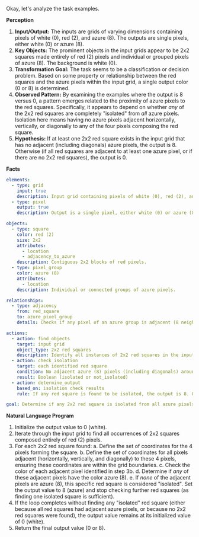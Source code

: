 Okay, let's analyze the task examples.

**Perception**

1.  **Input/Output:** The inputs are grids of varying dimensions containing pixels of white (0), red (2), and azure (8). The outputs are single pixels, either white (0) or azure (8).
2.  **Key Objects:** The prominent objects in the input grids appear to be 2x2 squares made entirely of red (2) pixels and individual or grouped pixels of azure (8). The background is white (0).
3.  **Transformation Goal:** The task seems to be a classification or decision problem. Based on some property or relationship between the red squares and the azure pixels within the input grid, a single output color (0 or 8) is determined.
4.  **Observed Pattern:** By examining the examples where the output is 8 versus 0, a pattern emerges related to the proximity of azure pixels to the red squares. Specifically, it appears to depend on whether *any* of the 2x2 red squares are completely "isolated" from *all* azure pixels. Isolation here means having no azure pixels adjacent horizontally, vertically, or diagonally to any of the four pixels composing the red square.
5.  **Hypothesis:** If at least one 2x2 red square exists in the input grid that has no adjacent (including diagonals) azure pixels, the output is 8. Otherwise (if all red squares are adjacent to at least one azure pixel, or if there are no 2x2 red squares), the output is 0.

**Facts**


```yaml
elements:
  - type: grid
    input: true
    description: Input grid containing pixels of white (0), red (2), and azure (8).
  - type: pixel
    output: true
    description: Output is a single pixel, either white (0) or azure (8).

objects:
  - type: square
    color: red (2)
    size: 2x2
    attributes:
      - location
      - adjacency_to_azure
    description: Contiguous 2x2 blocks of red pixels.
  - type: pixel_group
    color: azure (8)
    attributes:
      - location
    description: Individual or connected groups of azure pixels.

relationships:
  - type: adjacency
    from: red_square
    to: azure_pixel_group
    details: Checks if any pixel of an azure group is adjacent (8 neighbors, including diagonals) to any pixel of a red square.

actions:
  - action: find_objects
    target: input grid
    object_type: 2x2 red squares
    description: Identify all instances of 2x2 red squares in the input grid.
  - action: check_isolation
    target: each identified red square
    condition: No adjacent azure (8) pixels (including diagonals) around the 4 pixels of the square.
    result: Boolean (isolated or not_isolated)
  - action: determine_output
    based_on: isolation check results
    rule: If any red square is found to be isolated, the output is 8. Otherwise, the output is 0.

goal: Determine if any 2x2 red square is isolated from all azure pixels.
```


**Natural Language Program**

1.  Initialize the output value to 0 (white).
2.  Iterate through the input grid to find all occurrences of 2x2 squares composed entirely of red (2) pixels.
3.  For each 2x2 red square found:
    a.  Define the set of coordinates for the 4 pixels forming the square.
    b.  Define the set of coordinates for all pixels adjacent (horizontally, vertically, and diagonally) to these 4 pixels, ensuring these coordinates are within the grid boundaries.
    c.  Check the color of each adjacent pixel identified in step 3b.
    d.  Determine if *any* of these adjacent pixels have the color azure (8).
    e.  If *none* of the adjacent pixels are azure (8), this specific red square is considered "isolated". Set the output value to 8 (azure) and stop checking further red squares (as finding one isolated square is sufficient).
4.  If the loop completes without finding any "isolated" red square (either because all red squares had adjacent azure pixels, or because no 2x2 red squares were found), the output value remains at its initialized value of 0 (white).
5.  Return the final output value (0 or 8).
